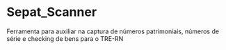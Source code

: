# Sepat_Scanner
Ferramenta para auxiliar na captura de números patrimoniais, números de série e checking de bens para o TRE-RN
